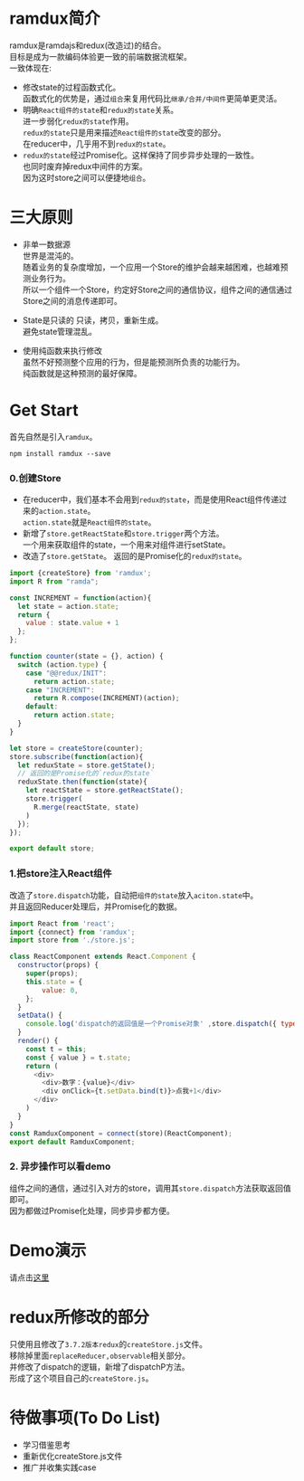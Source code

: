 # ramdux简介
ramdux是ramdajs和redux(改造过)的结合。  
目标是成为一款编码体验更一致的前端数据流框架。  
一致体现在:  
- 修改state的过程函数式化。  
函数式化的优势是，通过`组合`来复用代码比`继承/合并/中间件`更简单更灵活。
- 明确`React组件的state`和`redux的state`关系。  
进一步弱化`redux的state`作用。  
`redux的state`只是用来描述`React组件的state`改变的部分。  
在reducer中，几乎用不到`redux的state`。  
- `redux的state`经过Promise化。这样保持了同步异步处理的一致性。   
也同时废弃掉redux中间件的方案。  
因为这时store之间可以便捷地`组合`。    

# 三大原则
- 非单一数据源  
世界是混沌的。  
随着业务的复杂度增加，一个应用一个Store的维护会越来越困难，也越难预测业务行为。  
所以一个组件一个Store，约定好Store之间的通信协议，组件之间的通信通过Store之间的消息传递即可。 

- State是只读的
只读，拷贝，重新生成。  
避免state管理混乱。  

- 使用纯函数来执行修改  
虽然不好预测整个应用的行为，但是能预测所负责的功能行为。  
纯函数就是这种预测的最好保障。  

# Get Start  
首先自然是引入`ramdux`。
```
npm install ramdux --save
```
### 0.创建Store  
- 在reducer中，我们基本不会用到`redux的state`，而是使用React组件传递过来的`action.state`。  
`action.state`就是`React组件的state`。  
- 新增了`store.getReactState`和`store.trigger`两个方法。  
一个用来获取组件的state，一个用来对组件进行setState。  
- 改造了`store.getState`。
返回的是Promise化的`redux的state`。


```javascript
import {createStore} from 'ramdux';
import R from "ramda";

const INCREMENT = function(action){
  let state = action.state;
  return {
    value : state.value + 1
  };
};

function counter(state = {}, action) {
  switch (action.type) {
    case "@@redux/INIT":
      return action.state;
    case "INCREMENT":
      return R.compose(INCREMENT)(action);
    default:
      return action.state;
  }
}

let store = createStore(counter);
store.subscribe(function(action){
  let reduxState = store.getState();
  // 返回的是Promise化的`redux的state`
  reduxState.then(function(state){
    let reactState = store.getReactState();
    store.trigger(
      R.merge(reactState, state)
    )
  });
});

export default store;
```


### 1.把store注入React组件  
改造了`store.dispatch`功能，自动把`组件的state`放入`aciton.state`中。   
并且返回Reducer处理后，并Promise化的数据。  

```javascript
import React from 'react';
import {connect} from 'ramdux';
import store from './store.js';

class ReactComponent extends React.Component {
  constructor(props) {
    super(props);
    this.state = {
        value: 0,
    };
  }
  setData() {
    console.log('dispatch的返回值是一个Promise对象' ,store.dispatch({ type: 'INCREMENT' }));
  }
  render() {
    const t = this;
    const { value } = t.state;
    return (
      <div>
        <div>数字：{value}</div>
        <div onClick={t.setData.bind(t)}>点我+1</div>
      </div>
    )
  }
}
const RamduxComponent = connect(store)(ReactComponent);
export default RamduxComponent;
```

### 2. 异步操作可以看demo  
组件之间的通信，通过引入对方的store，调用其`store.dispatch`方法获取返回值即可。  
因为都做过Promise化处理，同步异步都方便。

# Demo演示
请点击[这里](https://codesandbox.io/s/7308945zx1)

# redux所修改的部分
只使用且修改了`3.7.2版本redux`的`createStore.js`文件。  
移除掉里面`replaceReducer,observable`相关部分。  
并修改了dispatch的逻辑，新增了dispatchP方法。  
形成了这个项目自己的`createStore.js`。  

# 待做事项(To Do List)
- 学习借鉴思考  
- 重新优化createStore.js文件  
- 推广并收集实践case  